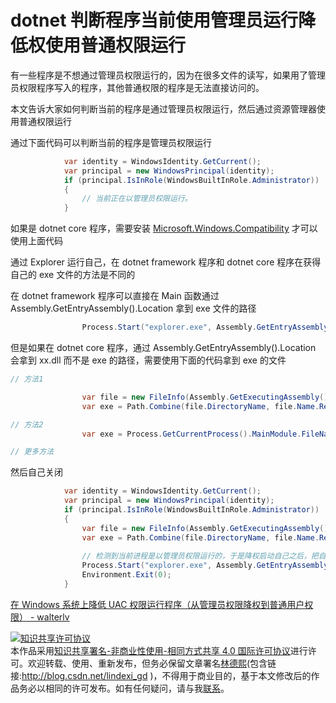 # dotnet 判断程序当前使用管理员运行降低权使用普通权限运行

有一些程序是不想通过管理员权限运行的，因为在很多文件的读写，如果用了管理员权限程序写入的程序，其他普通权限的程序是无法直接访问的。

本文告诉大家如何判断当前的程序是通过管理员权限运行，然后通过资源管理器使用普通权限运行

<!--more-->
<!-- CreateTime:2019/8/31 16:55:58 -->


通过下面代码可以判断当前的程序是管理员权限运行

```csharp
            var identity = WindowsIdentity.GetCurrent();
            var principal = new WindowsPrincipal(identity);
            if (principal.IsInRole(WindowsBuiltInRole.Administrator))
            {
                // 当前正在以管理员权限运行。
            }
```

如果是 dotnet core 程序，需要安装 [Microsoft.Windows.Compatibility](https://www.nuget.org/packages/Microsoft.Windows.Compatibility) 才可以使用上面代码

通过 Explorer 运行自己，在 dotnet framework 程序和 dotnet core 程序在获得自己的 exe 文件的方法是不同的

在 dotnet framework 程序可以直接在 Main 函数通过 Assembly.GetEntryAssembly().Location 拿到 exe 文件的路径

```csharp
                Process.Start("explorer.exe", Assembly.GetEntryAssembly().Location);

```

但是如果在 dotnet core 程序，通过 Assembly.GetEntryAssembly().Location 会拿到 xx.dll 而不是 exe 的路径，需要使用下面的代码拿到 exe 的文件

```csharp
// 方法1

                var file = new FileInfo(Assembly.GetExecutingAssembly().Location);
                var exe = Path.Combine(file.DirectoryName, file.Name.Replace(file.Extension, "") + ".exe");

// 方法2
                var exe = Process.GetCurrentProcess().MainModule.FileName;

// 更多方法
```

然后自己关闭

```csharp
            var identity = WindowsIdentity.GetCurrent();
            var principal = new WindowsPrincipal(identity);
            if (principal.IsInRole(WindowsBuiltInRole.Administrator))
            {
                var file = new FileInfo(Assembly.GetExecutingAssembly().Location);
                var exe = Path.Combine(file.DirectoryName, file.Name.Replace(file.Extension, "") + ".exe");
           	
                // 检测到当前进程是以管理员权限运行的，于是降权启动自己之后，把自己关掉。
                Process.Start("explorer.exe", Assembly.GetEntryAssembly().Location);
                Environment.Exit(0);
            }
```

[在 Windows 系统上降低 UAC 权限运行程序（从管理员权限降权到普通用户权限） - walterlv](https://blog.walterlv.com/post/start-process-with-lowered-uac-privileges.html )

<a rel="license" href="http://creativecommons.org/licenses/by-nc-sa/4.0/"><img alt="知识共享许可协议" style="border-width:0" src="https://licensebuttons.net/l/by-nc-sa/4.0/88x31.png" /></a><br />本作品采用<a rel="license" href="http://creativecommons.org/licenses/by-nc-sa/4.0/">知识共享署名-非商业性使用-相同方式共享 4.0 国际许可协议</a>进行许可。欢迎转载、使用、重新发布，但务必保留文章署名[林德熙](http://blog.csdn.net/lindexi_gd)(包含链接:http://blog.csdn.net/lindexi_gd )，不得用于商业目的，基于本文修改后的作品务必以相同的许可发布。如有任何疑问，请与我[联系](mailto:lindexi_gd@163.com)。 
